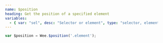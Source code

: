 ```yaml
---
name: $position
heading: Get the position of a specified element
variables:
  - { var: "sel", desc: "Selector or element", type: "selector, element", req: true }
---
```


```javascript
var $position = Wee.$position('.element');
```